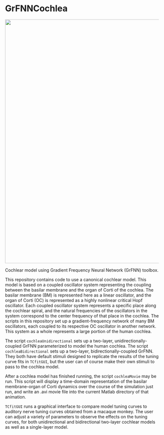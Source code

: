# GrFNNCochlea
<img src="https://MusicDynamicsLab.github.io/Figures/tuningCurves.jpg" width="800">

Cochlear model using Gradient Frequency Neural Network (GrFNN) toolbox.

This repository contains code to use a canonical cochlear model. This model is based on a coupled oscillator system representing the coupling between the basilar membrane and the organ of Corti of the cochlea. The basilar membrane (BM) is represented here as a linear oscillator, and the organ of Corti (OC) is represented as a highly nonlinear critical Hopf oscillator. Each coupled oscillator system represents a specific place along the cochlear spiral, and the natural frequencies of the oscillators in the system correspond to the center frequency of that place in the cochlea. The scripts in this repository set up a gradient-frequency network of many BM oscillators, each coupled to its respective OC oscillator in another network. This system as a whole represents a large portion of the human cochlea. 

The script `cochleaUnidirectional` sets up a two-layer, unidirectionally-coupled GrFNN parameterized to model the human cochlea. The script `cochleaBidirectional` sets up a two-layer, bidirectionally-coupled GrFNN. They both have default stimuli designed to replicate the results of the tuning curve fits in `TCfitGUI`, but the user can of course make their own stimuli to pass to the cochlea model. 

After a cochlea model has finished running, the script `cochleaMovie` may be run. This script will display a time-domain representation of the basilar membrane-organ of Corti dynamics over the course of the simulation just run, and write an .avi movie file into the current Matlab directory of that animation.

`TCfitGUI` runs a graphical interface to compare model tuning curves to auditory nerve tuning curves obtained from a macaque monkey. The user can adjust a variety of parameters to observe the effects on the tuning curves, for both unidirectional and bidirectional two-layer cochlear models as well as a single-layer model. 
